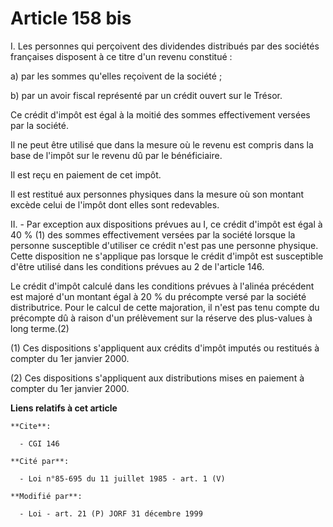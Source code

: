 # Article 158 bis

I. Les personnes qui perçoivent des dividendes distribués par des sociétés françaises disposent à ce titre d'un revenu
constitué :

a) par les sommes qu'elles reçoivent de la société ;

b) par un avoir fiscal représenté par un crédit ouvert sur le Trésor.

Ce crédit d'impôt est égal à la moitié des sommes effectivement versées par la société.

Il ne peut être utilisé que dans la mesure où le revenu est compris dans la base de l'impôt sur le revenu dû par le
bénéficiaire.

Il est reçu en paiement de cet impôt.

Il est restitué aux personnes physiques dans la mesure où son montant excède celui de l'impôt dont elles sont redevables.

II. - Par exception aux dispositions prévues au I, ce crédit d'impôt est égal à 40 % (1) des sommes effectivement versées par
la société lorsque la personne susceptible d'utiliser ce crédit n'est pas une personne physique. Cette disposition ne
s'applique pas lorsque le crédit d'impôt est susceptible d'être utilisé dans les conditions prévues au 2 de l'article 146.

Le crédit d'impôt calculé dans les conditions prévues à l'alinéa précédent est majoré d'un montant égal à 20 % du précompte
versé par la société distributrice. Pour le calcul de cette majoration, il n'est pas tenu compte du précompte dû à raison
d'un prélèvement sur la réserve des plus-values à long terme.(2)

(1) Ces dispositions s'appliquent aux crédits d'impôt imputés ou restitués à compter du 1er janvier 2000.

(2) Ces dispositions s'appliquent aux distributions mises en paiement à compter du 1er janvier 2000.

**Liens relatifs à cet article**

	**Cite**:

	  - CGI 146

	**Cité par**:

	  - Loi n°85-695 du 11 juillet 1985 - art. 1 (V)

	**Modifié par**:

	  - Loi - art. 21 (P) JORF 31 décembre 1999
